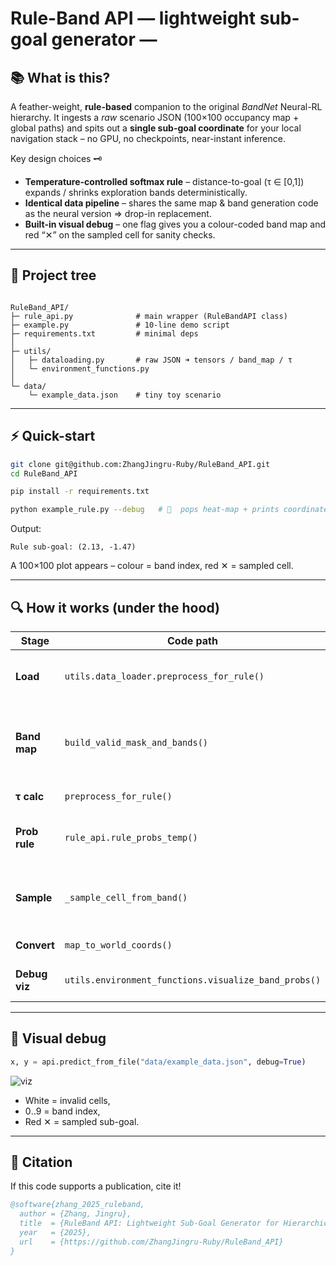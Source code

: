 # Rule-Band API   ― lightweight sub-goal generator ―

## 📚 What is this?

A feather-weight, **rule-based** companion to the original *BandNet* Neural-RL
hierarchy. It ingests a *raw* scenario JSON (100×100 occupancy map +
global paths) and spits out a **single sub-goal coordinate** for your local
navigation stack – no GPU, no checkpoints, near-instant inference.

Key design choices  🗝️

* **Temperature-controlled softmax rule** – distance-to-goal (τ ∈ [0,1])
  expands / shrinks exploration bands deterministically.
* **Identical data pipeline** – shares the same map & band generation code as
  the neural version ⇒ drop-in replacement.
* **Built-in visual debug** – one flag gives you a colour-coded band map and
  red “✕” on the sampled cell for sanity checks.

---

## 📂 Project tree

```

RuleBand_API/
├─ rule_api.py              # main wrapper (RuleBandAPI class)
├─ example.py               # 10-line demo script
├─ requirements.txt         # minimal deps
│
├─ utils/
│   ├─ dataloading.py       # raw JSON ➜ tensors / band_map / τ
│   └─ environment_functions.py
│ 
└─ data/
    └─ example_data.json    # tiny toy scenario

````

---

## ⚡️ Quick-start

```bash
git clone git@github.com:ZhangJingru-Ruby/RuleBand_API.git
cd RuleBand_API

pip install -r requirements.txt

python example_rule.py --debug   # 🎨  pops heat-map + prints coordinate
````

Output:

```
Rule sub-goal: (2.13, -1.47)
```

A 100×100 plot appears – colour = band index, red ✕ = sampled cell.

---

## 🔍 How it works (under the hood)

| Stage         | Code path                                            | What happens                                                             |
| ------------- | ---------------------------------------------------- | ------------------------------------------------------------------------ |
| **Load**      | `utils.data_loader.preprocess_for_rule()`            | JSON → occupancy, paths, start/goal                                      |
| **Band map**  | `build_valid_mask_and_bands()`                       | distance-transform to global path, 10 concentric “safety-corridor” bands |
| **τ calc**    | `preprocess_for_rule()`                              | clip(dist_to_goal / 25 m, 0,1)                                         |
| **Prob rule** | `rule_api.rule_probs_temp()`                         | temperature-softmax: τ=0 ⇒ near bands, τ=1 ⇒ far bands                   |
| **Sample**    | `_sample_cell_from_band()`                           | pick random valid cell in chosen band, fallback if empty                 |
| **Convert**   | `map_to_world_coords()`                              | (mx,my) pixel back to metres                                             |
| **Debug viz** | `utils.environment_functions.visualize_band_probs()` | heat-map + probability bar (optional)                                    |

---

## 🎨 Visual debug

```python
x, y = api.predict_from_file("data/example_data.json", debug=True)
```

![viz](docs/viz_example.png)

* White  = invalid cells,
* 0‥9   = band index,
* Red ✕ = sampled sub-goal.

---

## 📣 Citation

If this code supports a publication, cite it!

```bibtex
@software{zhang_2025_ruleband,
  author = {Zhang, Jingru},
  title  = {RuleBand API: Lightweight Sub-Goal Generator for Hierarchical RL},
  year   = {2025},
  url    = {https://github.com/ZhangJingru-Ruby/RuleBand_API}
}
```
